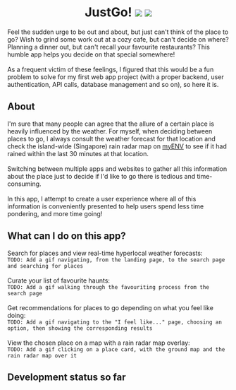 <div align='center'>
  <h1>
    <div display='flex' align-items='center'>
      JustGo!
      <img src='https://user-images.githubusercontent.com/23531034/148372740-681d6810-c6ef-4560-b64e-996db9079e1e.png#gh-light-mode-only' />
      <img src='https://user-images.githubusercontent.com/23531034/148373133-da36d27f-8f04-49f4-a7c1-ecefd5818801.png#gh-dark-mode-only' />
    </div>
  </h1>
</div>

Feel the sudden urge to be out and about, but just can't think of the place to go? Wish to grind some work out at a cozy cafe, but can't decide on where? Planning a dinner out, but can't recall your favourite restaurants? This humble app helps you decide on that special somewhere!
<br />
<br />
As a frequent victim of these feelings, I figured that this would be a fun problem to solve for my first web app project (with a proper backend, user authentication, API calls, database management and so on), so here it is.

<h2>About</h2>
I'm sure that many people can agree that the allure of a certain place is heavily influenced by the weather. For myself, when deciding between places to go, I always consult the weather forecast for that location and check the island-wide (Singapore) rain radar map on <a href='https://play.google.com/store/apps/details?id=sg.gov.nea&hl=en_SG&gl=US' rel='noreferrer'>myENV</a> to see if it had rained within the last 30 minutes at that location.
<br />
<br />
Switching between multiple apps and websites to gather all this information about the place just to decide if I'd like to go there is tedious and time-consuming.
<br />
<br />
In this app, I attempt to create a user experience where all of this information is conveniently presented to help users spend less time pondering, and more time going!

<h2>What can I do on this app?</h2>
Search for places and view real-time hyperlocal weather forecasts:
<br />
<code>TODO: Add a gif navigating, from the landing page, to the search page and searching for places</code>
<br />
<br />
Curate your list of favourite haunts:
<br />
<code>TODO: Add a gif walking through the favouriting process from the search page</code>
<br />
<br />
Get recommendations for places to go depending on what you feel like doing:
<br />
<code>TODO: Add a gif navigating to the "I feel like..." page, choosing an option, then showing the corresponding results</code>
<br />
<br />
View the chosen place on a map with a rain radar map overlay:
<br />
<code>TODO: Add a gif clicking on a place card, with the ground map and the rain radar map over it</code>

<h2>Development status so far</h2>
